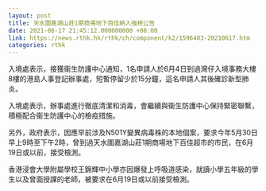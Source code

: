 ```yaml
---
layout: post
title: 天水圍嘉湖山莊1期商場地下百佳納入強檢公告
date: 2021-06-17 21:45:12.000000000 +08:00
link: https://news.rthk.hk/rthk/ch/component/k2/1596403-20210617.htm
categories: rthk
---
```


入境處表示，接獲衞生防護中心通知，1名申請人於6月4日到過灣仔入境事務大樓8樓的港島人事登記辦事處，短暫停留少於15分鐘，這名申請人其後確診新型肺炎。

入境處表示，辦事處進行徹底清潔和消毒，會繼續與衞生防護中心保持緊密聯繫，積極配合衞生防護中心的檢疫措施。

另外，政府表示，因應早前涉及N501Y變異病毒株的本地個案，要求今年5月30日早上9時至下午2時，曾到過天水圍嘉湖山莊1期商場地下百佳超市的市民，在6月19日或以前，接受檢測。

香港浸會大學附屬學校王錦輝中小學亦因爆發上呼吸道感染，就讀小學五年級的學生以及曾面授課的老師，被要求在6月19日或以前接受檢測。
